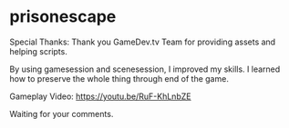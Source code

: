 # prisonescape

Special Thanks: Thank you GameDev.tv Team for providing assets and helping scripts.

By using gamesession and scenesession, I improved my skills. I learned how to preserve the whole thing through end of the game.

Gameplay Video: https://youtu.be/RuF-KhLnbZE

Waiting for your comments.
